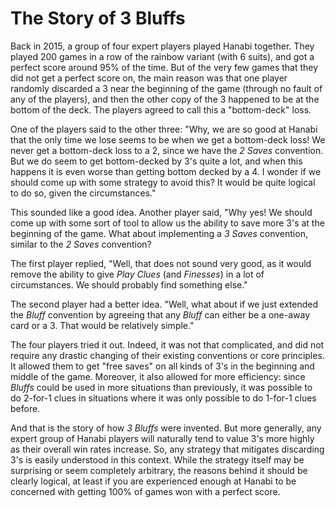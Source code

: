 # The Story of 3 Bluffs

Back in 2015, a group of four expert players played Hanabi together. They played 200 games in a row of the rainbow variant (with 6 suits), and got a perfect score around 95% of the time. But of the very few games that they did not get a perfect score on, the main reason was that one player randomly discarded a 3 near the beginning of the game (through no fault of any of the players), and then the other copy of the 3 happened to be at the bottom of the deck. The players agreed to call this a "bottom-deck" loss.

One of the players said to the other three: "Why, we are so good at Hanabi that the only time we lose seems to be when we get a bottom-deck loss! We never get a bottom-deck loss to a 2, since we have the *2 Saves* convention. But we do seem to get bottom-decked by 3's quite a lot, and when this happens it is even worse than getting bottom decked by a 4. I wonder if we should come up with some strategy to avoid this? It would be quite logical to do so, given the circumstances."

This sounded like a good idea. Another player said, "Why yes! We should come up with some sort of tool to allow us the ability to save more 3's at the beginning of the game. What about implementing a *3 Saves* convention, similar to the *2 Saves* convention?

The first player replied, "Well, that does not sound very good, as it would remove the ability to give *Play Clues* (and *Finesses*) in a lot of circumstances. We should probably find something else."

The second player had a better idea. "Well, what about if we just extended the *Bluff* convention by agreeing that any *Bluff* can either be a one-away card or a 3. That would be relatively simple."

The four players tried it out. Indeed, it was not that complicated, and did not require any drastic changing of their existing conventions or core principles. It allowed them to get "free saves" on all kinds of 3's in the beginning and middle of the game. Moreover, it also allowed for more efficiency: since *Bluffs* could be used in more situations than previously, it was possible to do 2-for-1 clues in situations where it was only possible to do 1-for-1 clues before.

And that is the story of how *3 Bluffs* were invented. But more generally, any expert group of Hanabi players will naturally tend to value 3's more highly as their overall win rates increase. So, any strategy that mitigates discarding 3's is easily understood in this context. While the strategy itself may be surprising or seem completely arbitrary, the reasons behind it should be clearly logical, at least if you are experienced enough at Hanabi to be concerned with getting 100% of games won with a perfect score.
